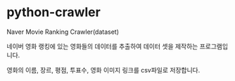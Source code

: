 # python-crawler
Naver Movie Ranking Crawler(dataset)

네이버 영화 랭킹에 있는 영화들의 데이터를 추출하여 데이터 셋을 제작하는 프로그램입니다.

영화의 이름, 장르, 평점, 투표수, 영화 이미지 링크를 csv파일로 저장합니다.
